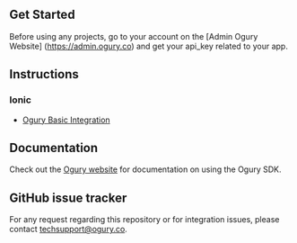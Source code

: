 ## Get Started

Before using any projects, go to your account on the [Admin Ogury Website] (https://admin.ogury.co) and get your api_key related to your app.

## Instructions

### Ionic

* [Ogury Basic Integration](https://github.com/Ogury/Sample-Projects/tree/master/Ionic/ionicApp)

## Documentation

Check out the [Ogury website](https://admin.ogury.co) for documentation on using the Ogury SDK.

## GitHub issue tracker

For any request regarding this repository or for integration issues, please contact techsupport@ogury.co.

